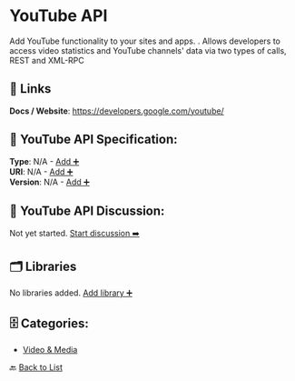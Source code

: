 # YouTube API

Add YouTube functionality to your sites and apps. . Allows developers to access video statistics and YouTube channels' data via two types of calls, REST and XML-RPC

##  🔗 Links
**Docs / Website**: https://developers.google.com/youtube/

## 🧬 YouTube API Specification:
**Type**: N/A - [Add ➕](https://github.com/apis-list/apis-list/edit/main/apis.yaml#L22946)  
**URI**: N/A - [Add ➕](https://github.com/apis-list/apis-list/edit/main/apis.yaml#L22946)  
**Version**: N/A - [Add ➕](https://github.com/apis-list/apis-list/edit/main/apis.yaml#L22946)

## 💬 YouTube API Discussion:
Not yet started. [Start discussion ➡️](https://github.com/apis-list/apis-list/discussions/new)

## 🗂️ Libraries

No libraries added. [Add library ➕](https://github.com/apis-list/apis-list/edit/main/apis.yaml#L22946)    


## 🗄️ Categories:
- [Video & Media](https://github.com/apis-list/apis-list#video--media-)

🔙  [Back to List](https://github.com/apis-list/apis-list)
